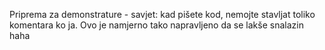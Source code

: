 Priprema za demonstrature - savjet: kad pišete kod, nemojte stavljat toliko komentara ko ja. Ovo je namjerno tako napravljeno da se lakše snalazin haha
